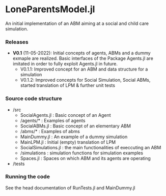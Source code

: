 # LoneParentsModel.jl
An initial implementation of an ABM aiming at a social and child care simulation. 


### Releases
- **V0.1** (11-05-2022): Initial concepts of agents, ABMs and a dummy exmaple are realized. Basic interfaces of the Package Agents.jl are imitated in order to fully exploit Agents.jl in future. 
  - V0.1.1: Improved concept for an ABM and data structure for a simulation    
  - V0.1.2: Improved concepts for Social Simulation, Social ABMs, started translation of LPM & further unit tests 

### Source code structure 
- /src
  - SocialAgents.jl : Basic concept of an Agent
  - /agents/*       : Examples of agents 
  - SocialABMs.jl   : Basic concept of an elementary ABM
  - /abms/*         : Examples of abms
  - MainDummy.jl    : An example of a dummy simulation
  - MainLPM.jl      : Initial (empty) translation of LPM
  - SocialSimulations.jl
                    : the main functionalities of execcuting an ABM
  - /simulations    : simulation functions for simulation examples 
  - Spaces.jl       : Spaces on which ABM and its agents are operating  
- /tests


### Running the code
See the head documentation of RunTests.jl and MainDummy.jl 
